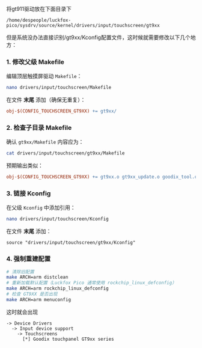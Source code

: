 将gt911驱动放在下面目录下

```
/home/despeople/luckfox-pico/sysdrv/source/kernel/drivers/input/touchscreen/gt9xx
```

但是系统没办法直接识别/gt9xx/Kconfig配置文件，这时候就需要修改以下几个地方：

### **1. 修改父级 Makefile**

编辑顶层触摸屏驱动 `Makefile`：

```bash
nano drivers/input/touchscreen/Makefile
```

在文件 **末尾** 添加（确保无重复）：

```makefile
obj-$(CONFIG_TOUCHSCREEN_GT9XX) += gt9xx/
```

### **2. 检查子目录 Makefile**

确认 `gt9xx/Makefile` 内容应为：

```bash
cat drivers/input/touchscreen/gt9xx/Makefile
```

预期输出类似：

```makefile
obj-$(CONFIG_TOUCHSCREEN_GT9XX) += gt9xx.o gt9xx_update.o goodix_tool.o
```

### **3. 链接 Kconfig**

在父级 `Kconfig` 中添加引用：

```bash
nano drivers/input/touchscreen/Kconfig
```

在文件 **末尾** 添加：

```kconfig
source "drivers/input/touchscreen/gt9xx/Kconfig"
```

### **4. 强制重建配置**

```bash
# 清除旧配置
make ARCH=arm distclean
# 重新加载默认配置（Luckfox Pico 通常使用 rockchip_linux_defconfig）
make ARCH=arm rockchip_linux_defconfig
# 检查 GT9XX 是否出现
make ARCH=arm menuconfig
```

这时就会出现

```
-> Device Drivers
  -> Input device support
    -> Touchscreens
      [*] Goodix touchpanel GT9xx series 
```

